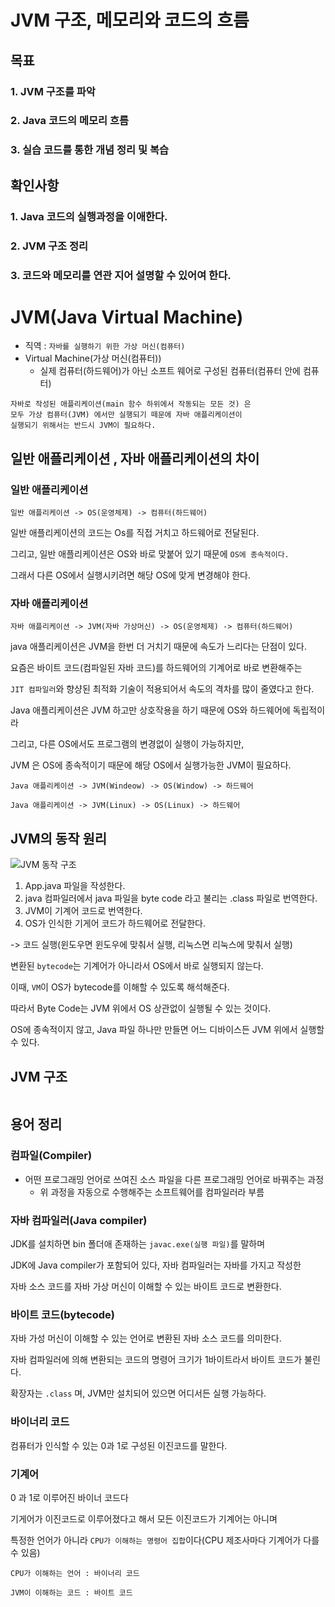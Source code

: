 # JVM 구조, 메모리와 코드의 흐름
## 목표
### 1. JVM 구조를 파악
### 2. Java 코드의 메모리 흐름
### 3. 실습 코드를 통한 개념 정리 및 복습

## 확인사항
### 1. Java 코드의 실행과정을 이애한다.
### 2. JVM 구조 정리
### 3. 코드와 메모리를 연관 지어 설명할 수 있어여 한다.

# JVM(Java Virtual Machine)
- 직역 : ```자바를 실행하기 위한 가상 머신(컴퓨터)```
- Virtual Machine(가상 머신(컴퓨터))
  - 실제 컴퓨터(하드웨어)가 아닌 소프트 웨어로 구성된 컴퓨터(컴퓨터 안에 컴퓨터)
```
자바로 작성된 애플리케이션(main 함수 하위에서 작동되는 모든 것) 은 
모두 가상 컴퓨터(JVM) 에서만 실행되기 떼문에 자바 애플리케이션이 
실행되기 위해서는 반드시 JVM이 필요하다.
```

## 일반 애플리케이션 , 자바 애플리케이션의 차이
### 일반 애플리케이션
```
일반 애플리케이션 -> OS(운영체제) -> 컴퓨터(하드웨어)
```
일반 애플리케이션의 코드는 Os를 직접 거치고 하드웨어로 전달된다.

그리고, 일반 애플리케이션은 OS와 바로 맞붙어 있기 때문에 ```OS에 종속적이다.```

그래서 다른 OS에서 실행시키려면 해당 OS에 맞게 변경해야 한다.

### 자바 애플리케이션
```
자바 애플리케이션 -> JVM(자바 가상머신) -> OS(운영체제) -> 컴퓨터(하드웨어)
```
java 애플리케이션은 JVM을 한번 더 거치기 때문에 속도가 느리다는 단점이 있다.

요즘은 바이트 코드(컴파일된 자바 코드)를 하드웨어의 기계어로 바로 변환해주는

```JIT 컴파일러```와 향샹된 최적화 기술이 적용되어서 속도의 격차를 많이 줄였다고 한다.

Java 애플리케이션은 JVM 하고만 상호작용을 하기 때문에 OS와 하드웨어에 독립적이라

그리고, 다른 OS에서도 프로그램의 변경없이 실행이 가능하지만, 

JVM 은 OS에 종속적이기 때문에 해당 OS에서 실행가능한 JVM이 필요하다.
```
Java 애플리케이션 -> JVM(Windeow) -> OS(Window) -> 하드웨어

Java 애플리케이션 -> JVM(Linux) -> OS(Linux) -> 하드웨어
```

## JVM의 동작 원리
![JVM 동작 구조](https://user-images.githubusercontent.com/108924832/204783526-12654f51-9a3b-4128-a100-ba1bcc030f88.PNG)

1. App.java 파일을 작성한다.
2. java 컴파일러에서 java 파일을 byte code 라고 불리는 .class 파일로 번역한다.
3. JVM이 기계어 코드로 번역한다.
4. OS가 인식한 기게어 코드가 하드웨어로 전달한다.

-> 코드 실행(윈도우면 윈도우에 맞춰서 실행, 리눅스면 리눅스에 맞춰서 실행)

변환된 ```bytecode```는 기계어가 아니라서 OS에서 바로 실행되지 않는다.

이때, ```VM```이 OS가 bytecode를 이해할 수 있도록 해석해준다.

따라서 Byte Code는 JVM 위에서 OS 상관없이 실행될 수 있는 것이다.

OS에 종속적이지 않고, Java 파일 하나만 만들면 어느 디바이스든 JVM 위에서 실행할 수 있다.

## JVM 구조
```

```

## 용어 정리
### 컴파일(Compiler)
- 어떤 프로그래밍 언어로 쓰여진 소스 파일을 다른 프로그래밍 언어로 바꿔주는 과정
  - 위 과정을 자동으로 수행해주는 소프트웨어를 컴파일러라 부름

### 자바 컴파일러(Java compiler)
JDK를 설치하면 bin 폴더애 존재하는 ```javac.exe(실행 파일)```를 말하며

JDK에 Java compiler가 포함되어 있다, 자바 컴파일러는 자바를 가지고 작성한

자바 소스 코드를 자바 가상 머신이 이해할 수 있는 바이트 코드로 변환한다.

### 바이트 코드(bytecode)
자바 가성 머신이 이해할 수 있는 언어로 변환된 자바 소스 코드를 의미한다.

자바 컴파일러에 의해 변환되는 코드의 명령어 크기가 1바이트라서 바이트 코드가 불린다.

확장자는 ```.class``` 며, JVM만 설치되어 있으면 어디서든 실행 가능하다.

### 바이너리 코드
컴퓨터가 인식할 수 있는 0과 1로 구성된 이진코드를 말한다.

### 기계어
0 과 1로 이루어진 바이너 코드다

기게어가 이진코드로 이루어졌다고 해서 모든 이진코드가 기계어는 아니며

특정한 언어가 아니라 ```CPU가 이해하는 명령어 집합```이다(CPU 제조사마다 기계어가 다를 수 있음)
```
CPU가 이해하는 언어 : 바이너리 코드

JVM이 이해하는 코드 : 바이트 코드
```